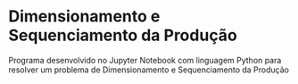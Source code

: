 # Dimensionamento e Sequenciamento da Produção
 Programa desenvolvido no Jupyter Notebook com linguagem Python para resolver um problema de Dimensionamento e Sequenciamento da Produção 
